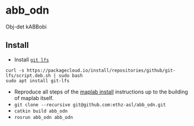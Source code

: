 # abb_odn
Obj-det kABBobi

## Install
* Install [`git lfs`](https://packagecloud.io/github/git-lfs/install)
```
curl -s https://packagecloud.io/install/repositories/github/git-lfs/script.deb.sh | sudo bash
sudo apt install git-lfs
```
* Reproduce all steps of the [maplab install](https://maplab.asl.ethz.ch/docs/develop/pages/installation/A_Installation-Ubuntu.html) instructions up to the building of maplab itself.
* `git clone --recursive git@github.com:ethz-asl/abb_odn.git`
* `catkin build abb_odn`
* `rosrun abb_odn abb_odn`
